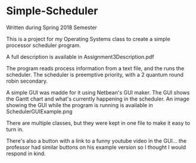 # Simple-Scheduler
Written during Spring 2018 Semester

This is a project for my Operating Systems class to create a simple processor scheduler program.

A full description is available in Assignment3Description.pdf

The program reads process information from a text file, and the runs the scheduler. The scheduler is preemptive priority, with a 2 quantum round robin secondary.

A simple GUI was madde for it using Netbean's GUI maker. The GUI shows the Gantt chart and what's currently happening in the scheduler. An image showing the GUI while the program is running is available in SchedulerGUIExample.png

There are multiple classes, but they were kept in one file to make it easy to turn in.

There's also a button with a link to a funny youtube video in the GUI... the professor had similar buttons on his example version so I thought I would respond in kind.

